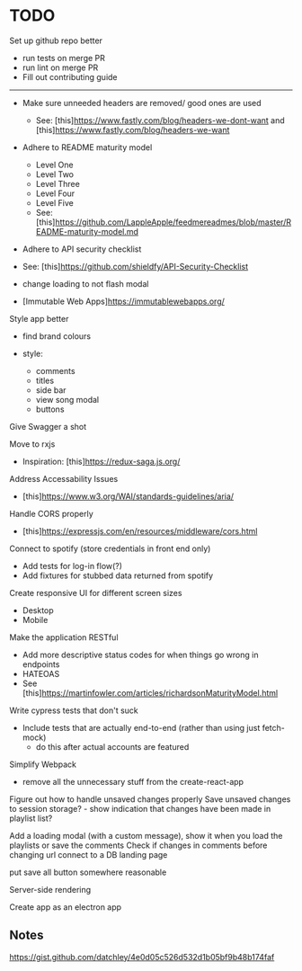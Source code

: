 
# TODO

Set up github repo better

- run tests on merge PR
- run lint on merge PR
- Fill out contributing guide

---

- Make sure unneeded headers are removed/ good ones are used
  - See: [this]<https://www.fastly.com/blog/headers-we-dont-want> and [this]<https://www.fastly.com/blog/headers-we-want>

- Adhere to README maturity model
  - Level One
  - Level Two
  - Level Three
  - Level Four
  - Level Five
  - See: [this]<https://github.com/LappleApple/feedmereadmes/blob/master/README-maturity-model.md>

- Adhere to API security checklist
- See: [this]<https://github.com/shieldfy/API-Security-Checklist>

- change loading to not flash modal

- [Immutable Web Apps]<https://immutablewebapps.org/>

Style app better

- find brand colours

- style:
  - comments
  - titles
  - side bar
  - view song modal
  - buttons

Give Swagger a shot

Move to rxjs

- Inspiration: [this]<https://redux-saga.js.org/>

Address Accessability Issues

- [this]<https://www.w3.org/WAI/standards-guidelines/aria/>

Handle CORS properly

- [this]<https://expressjs.com/en/resources/middleware/cors.html>

Connect to spotify (store credentials in front end only)

- Add tests for log-in flow(?)
- Add fixtures for stubbed data returned from spotify

Create responsive UI for different screen sizes

- Desktop
- Mobile

Make the application RESTful

- Add more descriptive status codes for when things go wrong in endpoints
- HATEOAS
- See [this]<https://martinfowler.com/articles/richardsonMaturityModel.html>

Write cypress tests that don't suck

- Include tests that are actually end-to-end (rather than using just fetch-mock)
  - do this after actual accounts are featured

Simplify Webpack

- remove all the unnecessary stuff from the create-react-app

Figure out how to handle unsaved changes properly
  Save unsaved changes to session storage? - show indication that changes have been made in playlist list?

Add a loading modal (with a custom message), show it when you load the playlists or save the comments
Check if changes in comments before changing url
connect to a DB
landing page

put save all button somewhere reasonable

Server-side rendering

Create app as an electron app

## Notes

<https://gist.github.com/datchley/4e0d05c526d532d1b05bf9b48b174faf>
